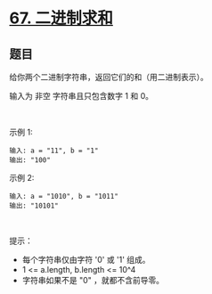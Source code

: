 # [67. 二进制求和](https://leetcode-cn.com/problems/add-binary/)

## 题目

给你两个二进制字符串，返回它们的和（用二进制表示）。

输入为 非空 字符串且只包含数字 1 和 0。

 

示例 1:

```
输入: a = "11", b = "1"
输出: "100"
```
示例 2:

```
输入: a = "1010", b = "1011"
输出: "10101"
```
 

提示：

- 每个字符串仅由字符 '0' 或 '1' 组成。
- 1 <= a.length, b.length <= 10^4
- 字符串如果不是 "0" ，就都不含前导零。

